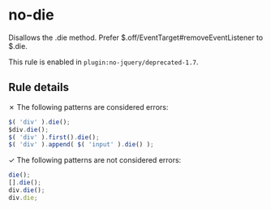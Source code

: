 # no-die

Disallows the .die method. Prefer $.off/EventTarget#removeEventListener to $.die.

This rule is enabled in `plugin:no-jquery/deprecated-1.7`.

## Rule details

✗ The following patterns are considered errors:
```js
$( 'div' ).die();
$div.die();
$( 'div' ).first().die();
$( 'div' ).append( $( 'input' ).die() );
```

✓ The following patterns are not considered errors:
```js
die();
[].die();
div.die();
div.die;
```
